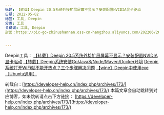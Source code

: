 ```yaml
---
标题: 【转载】Deepin 20.5系统外接扩展屏幕不显示？安装配置NVIDIA显卡驱动
日期: 2022-05-02
标签: 工具, Deepin
分类: 工具
关键词: 工具, Deepin
封面：https://pic-go-zhinushannan.oss-cn-hangzhou.aliyuncs.com/202206/202206221615882.png


---
```


Deepin工具：
<a href="/p/20220502/" target="_blank">【转载】Deepin 20.5系统外接扩展屏幕不显示？安装配置NVIDIA显卡驱动</a>
<a href="/p/20220503/" target="_blank">【转载】Deepin系统安装Go/Java8/Node/Maven/Docker环境</a>
<a href="/p/20220504/" target="_blank">Deepin系统打开WiFi就不能开热点？三个步骤解决问题</a>
<a href="/p/20220508/" target="_blank">【wine】Deepin中使用exe（Ubuntu通用）</a>

转载自：[https://developer-help.cn/index.php/archives/173/](https://developer-help.cn/index.php/archives/173/)
本篇文章会自动跳转到对应博客，如未跳转请点击下方链接：
[https://developer-help.cn/index.php/archives/173/](https://developer-help.cn/index.php/archives/173/)


<script>

window.location.href = "https://developer-help.cn/index.php/archives/173/";

</script>

